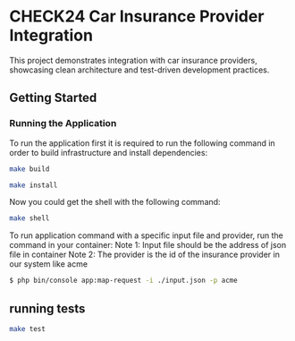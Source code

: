 # CHECK24 Car Insurance Provider Integration

This project demonstrates integration with car insurance providers, showcasing clean architecture and test-driven development practices.

## Getting Started

### Running the Application

To run the application first it is required to run the following command in order to build infrastructure and install dependencies:
```bash
make build

make install 
```

Now you could get the shell with the following command: 
```bash
make shell
```

To run application command with a specific input file and provider, run the command in your container:
Note 1: Input file should be the address of json file in container
Note 2: The provider is the id of the insurance provider in our system like acme
```sh
$ php bin/console app:map-request -i ./input.json -p acme
```
## running tests

```bash
make test 
```
